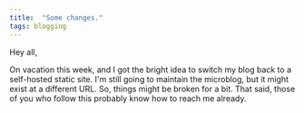 ```yaml
---
title:  "Some changes."
tags: blogging
---
```


Hey all,

On vacation this week, and I got the bright idea to switch my blog back to a self-hosted static site. I'm still going to maintain the microblog, but it might exist at a different URL. So, things might be broken for a bit. That said, those of you who follow this probably know how to reach me already.
